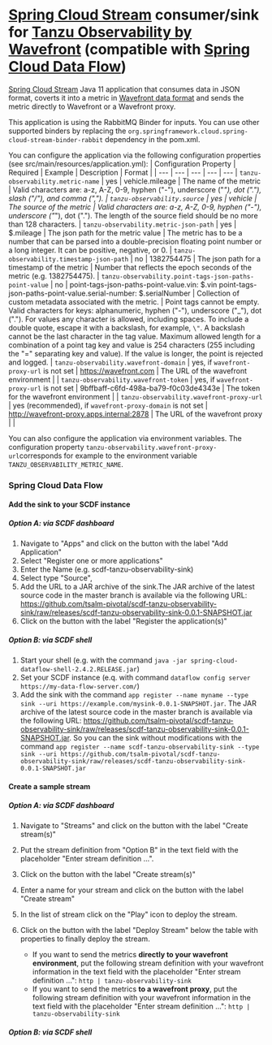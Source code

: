 # [Spring Cloud Stream](https://spring.io/projects/spring-cloud-stream) consumer/sink for [Tanzu Observability by Wavefront](https://tanzu.vmware.com/observability) (compatible with [Spring Cloud Data Flow](https://dataflow.spring.io/))

[Spring Cloud Stream](https://spring.io/projects/spring-cloud-stream) Java 11 application that consumes data in JSON 
format, coverts it into a metric in [Wavefront data format](https://docs.wavefront.com/wavefront_data_format.html) and 
sends the metric directly to Wavefront or a Wavefront proxy.

This application is using the RabbitMQ Binder for inputs. 
You can use other supported binders by replacing the `org.springframework.cloud.spring-cloud-stream-binder-rabbit` 
dependency in the pom.xml. 
  
You can configure the application via the following configuration properties (see src/main/resources/application.yml):
| Configuration Property | Required | Example | Description | Format |
| --- | --- | --- | --- | --- |
`tanzu-observability.metric-name` | yes | vehicle.mileage | The name of the metric | Valid characters are: a-z, A-Z, 0-9, hyphen ("-"), underscore ("_"), dot ("."), slash ("/"), and comma (","). |
`tanzu-observability.source` | yes | vehicle | The source of the metric | Valid characters are: a-z, A-Z, 0-9, hyphen ("-"), underscore ("_"), dot ("."). The length of the source field should be no more than 128 characters. |
`tanzu-observability.metric-json-path` | yes | $.mileage | The json path for the metric value | The metric has to be a number that can be parsed into a double-precision floating point number or a long integer. It can be positive, negative, or 0. |
`tanzu-observability.timestamp-json-path` | no | 1382754475 | The json path for a timestamp of the metric | Number that reflects the epoch seconds of the metric (e.g. 1382754475). |
`tanzu-observability.point-tags-json-paths-point-value` | no | point-tags-json-paths-point-value.vin: $.vin point-tags-json-paths-point-value.serial-number: $.serialNumber | Collection of custom metadata associated with the metric. | Point tags cannot be empty. Valid characters for keys: alphanumeric, hyphen ("-"), underscore ("_"), dot ("."). For values any character is allowed, including spaces. To include a double quote, escape it with a backslash, for example, `\"`. A backslash cannot be the last character in the tag value. Maximum allowed length for a combination of a point tag key and value is 254 characters (255 including the "=" separating key and value). If the value is longer, the point is rejected and logged. |
`tanzu-observability.wavefront-domain` | yes, if `wavefront-proxy-url` is not set | https://wavefront.com | The URL of the wavefront environment  | |
`tanzu-observability.wavefront-token` | yes, if `wavefront-proxy-url` is not set | 9bffbaff-c6fd-498a-ba79-f0c03de4343e | The token for the wavefront environment | |
`tanzu-observability.wavefront-proxy-url` | yes (recommended), if `wavefront-proxy-domain` is not set | http://wavefront-proxy.apps.internal:2878 | The URL of the wavefront proxy  | |

You can also configure the application via environment variables.
The configuration property `tanzu-observability.wavefront-proxy-url`corresponds for example to the environment 
variable `TANZU_OBSERVABILITY_METRIC_NAME`.

### Spring Cloud Data Flow

#### Add the sink to your SCDF instance
##### Option A: via SCDF dashboard
1. Navigate to "Apps" and click on the button with the label "Add Application" 
2. Select "Register one or more applications"
3. Enter the Name (e.g. scdf-tanzu-observability-sink)
4. Select type "Source", 
5. Add the URL to a JAR archive of the sink.The JAR archive of the latest source code in the master branch is available 
via the following URL: https://github.com/tsalm-pivotal/scdf-tanzu-observability-sink/raw/releases/scdf-tanzu-observability-sink-0.0.1-SNAPSHOT.jar
6. Click on the button with the label "Register the application(s)"

##### Option B: via SCDF shell
1. Start your shell (e.g. with the command `java -jar spring-cloud-dataflow-shell-2.4.2.RELEASE.jar`)
2. Set your SCDF instance (e.q. with command `dataflow config server https://my-data-flow-server.com/`)
3. Add the sink with the command `app register --name myname --type sink --uri https://example.com/mysink-0.0.1-SNAPSHOT.jar`.
The JAR archive of the latest source code in the master branch is available 
via the following URL: https://github.com/tsalm-pivotal/scdf-tanzu-observability-sink/raw/releases/scdf-tanzu-observability-sink-0.0.1-SNAPSHOT.jar. 
So you can the sink without modifications with the command `app register --name scdf-tanzu-observability-sink --type sink --uri https://github.com/tsalm-pivotal/scdf-tanzu-observability-sink/raw/releases/scdf-tanzu-observability-sink-0.0.1-SNAPSHOT.jar`

#### Create a sample stream
##### Option A: via SCDF dashboard
1. Navigate to "Streams" and click on the button with the label "Create stream(s)" 
2. Put the stream definition from "Option B" in the text field with the placeholder "Enter stream definition ...". 
3. Click on the button with the label "Create stream(s)"
4. Enter a name for your stream and click on the button with the label "Create stream"
5. In the list of stream click on the "Play" icon to deploy the stream.
6. Click on the button with the label "Deploy Stream" below the table with properties to finally deploy the stream.


    - If you want to send the metrics **directly to your wavefront environment**, put the following stream definition 
    with your wavefront information in the text field with the placeholder "Enter stream definition ...": 
    `http | tanzu-observability-sink`
    - If you want to send the metrics **to a wavefront proxy**, put the following stream definition 
      with your wavefront information in the text field with the placeholder "Enter stream definition ...": 
      `http | tanzu-observability-sink`
##### Option B: via SCDF shell
